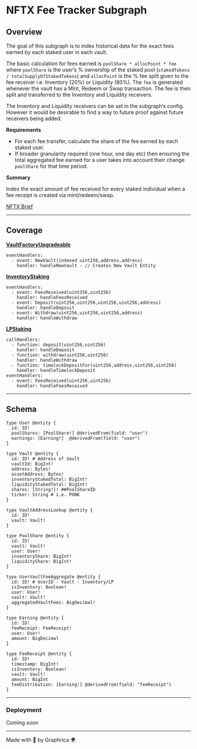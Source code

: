# NFTX Fee Tracker Subgraph


## Overview

The goal of this subgraph is to index historical data for the exact fees earned by each staked user in each vault.

The basic calculation for fees earned is `poolShare * allocPoint * fee` where `poolShare` is the user’s % ownership of the staked pool (`stakedTokens / totalSupplyOfStakedTokens`) and `allocPoint` is the % fee split given to the fee receiver i.e. Inventory (20%) or Liquidity (80%). The `fee` is generated whenever the vault has a Mint, Redeem or Swap transaction. The fee is then split and transferred to the Inventory and Liquidity receivers.

The Inventory and Liquidity receivers can be set in the subgraph’s config. However it would be desirable to find a way to future proof against future receivers being added.

**Requirements**

- For each fee transfer, calculate the share of the fee earned by each staked user.
- If broader granularity required (one hour, one day etc) then ensuring the total aggregated fee earned for a user takes into account their change `poolShare` for that time period.

**Summary**

Index the exact amount of fee received for every staked individual when a fee receipt is created via mint/redeem/swap.

[NFTX Brief](https://nftx.notion.site/Subgraph-Fee-Split-Tracking-cd12c15d0dff4f22981a01e0ca268646)

___
## Coverage

[**VaultFactoryUpgradeable**](https://github.com/NFTX-project/nftx-protocol-v2/blob/master/contracts/solidity/NFTXVaultFactoryUpgradeable.sol)
```
eventHandlers:
  - event: NewVault(indexed uint256,address,address)
    handler: handleNewVault - // Creates New Vault Entity

```
[**InventoryStaking**](https://github.com/NFTX-project/nftx-protocol-v2/blob/master/contracts/solidity/NFTXInventoryStaking.sol)
```
eventHandlers:
  - event: FeesReceived(uint256,uint256)
    handler: handleFeesReceived
  - event: Deposit(uint256,uint256,uint256,uint256,address)
    handler: handleDeposit
  - event: Withdraw(uint256,uint256,uint256,address)
    handler: handleWithdraw
```

[**LPStaking**](https://github.com/NFTX-project/nftx-protocol-v2/blob/master/contracts/solidity/NFTXLPStaking.sol)

```
callHandlers:
  - function: deposit(uint256,uint256)
    handler: handleDeposit 
  - function: withdraw(uint256,uint256)
    handler: handleWithdraw
  - function: timelockDepositFor(uint256,address,uint256,uint256)
    handler: handleTimelockDeposit
eventHandlers:
  - event: FeesReceived(uint256,uint256)
    handler: handleFeesReceived
```
___
## Schema

```
type User @entity {
  id: ID!
  poolShares: [PoolShare!] @derivedFrom(field: "user")
  earnings: [Earning!]  @derivedFrom(field: "user")
}

type Vault @entity {
  id: ID! # Address of Vault
  vaultId: BigInt!
  address: Bytes!
  assetAddress: Bytes!
  inventoryStakedTotal: BigInt!
  liquidityStakedTotal: BigInt!
  shares: [String!]! ##PoolShareID
  ticker: String # i.e. PUNK
}

type VaultAddressLookup @entity {
  id: ID!
  vault: Vault!
}

type PoolShare @entity {
  id: ID!
  vault: Vault!
  user: User!
  inventoryShare: BigInt!
  liquidityShare: BigInt!
}

type UserVaultFeeAggregate @entity {
  id: ID! # UserID - Vault - Inventory/LP
  isInventory: Boolean!
  user: User!
  vault: Vault!
  aggregatedVaultFees: BigDecimal!
}

type Earning @entity {
  id: ID!
  feeReceipt: FeeReceipt!
  user: User!
  amount: BigDecimal
}

type FeeReceipt @entity {
  id: ID!
  timestamp: BigInt!
  isInventory: Boolean!
  vault: Vault!
  amount: BigInt
  feeDistribution: [Earning!] @derivedFrom(field: "feeReceipt")
}
```
___
### Deployment

Coming soon

___

Made with 💚 by Graphrica 🌍